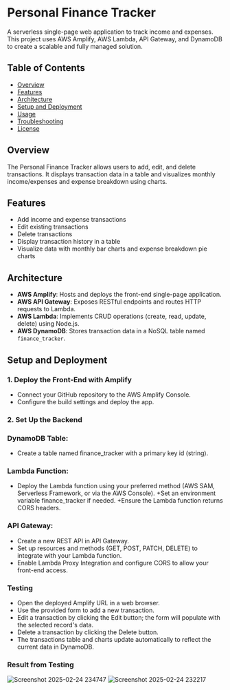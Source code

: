 # Personal Finance Tracker

A serverless single-page web application to track income and expenses. This project uses AWS Amplify, AWS Lambda, API Gateway, and DynamoDB to create a scalable and fully managed solution.

## Table of Contents

+ [Overview](#overview)
+ [Features](#features)
+ [Architecture](#architecture)
+ [Setup and Deployment](#setup-and-deployment)
+ [Usage](#usage)
+ [Troubleshooting](#troubleshooting)
+ [License](#license)

## Overview

The Personal Finance Tracker allows users to add, edit, and delete transactions. It displays transaction data in a table and visualizes monthly income/expenses and expense breakdown using charts.

## Features

+ Add income and expense transactions  
+ Edit existing transactions  
+ Delete transactions  
+ Display transaction history in a table  
+ Visualize data with monthly bar charts and expense breakdown pie charts  

## Architecture

+ **AWS Amplify**: Hosts and deploys the front-end single-page application.  
+ **AWS API Gateway**: Exposes RESTful endpoints and routes HTTP requests to Lambda.  
+ **AWS Lambda**: Implements CRUD operations (create, read, update, delete) using Node.js.  
+ **AWS DynamoDB**: Stores transaction data in a NoSQL table named `finance_tracker`.

## Setup and Deployment

### 1. Deploy the Front-End with Amplify

+ Connect your GitHub repository to the AWS Amplify Console.
+ Configure the build settings and deploy the app.

### 2. Set Up the Backend

### DynamoDB Table:
+ Create a table named finance_tracker with a primary key id (string).
  
### Lambda Function:
+ Deploy the Lambda function using your preferred method (AWS SAM, Serverless Framework, or via the AWS Console).
+Set an environment variable finance_tracker if needed.
+Ensure the Lambda function returns CORS headers.

### API Gateway:
+ Create a new REST API in API Gateway.
+ Set up resources and methods (GET, POST, PATCH, DELETE) to integrate with your Lambda function.
+ Enable Lambda Proxy Integration and configure CORS to allow your front-end access.

### Testing
+ Open the deployed Amplify URL in a web browser.
+ Use the provided form to add a new transaction.
+ Edit a transaction by clicking the Edit button; the form will populate with the selected record's data.
+ Delete a transaction by clicking the Delete button.
+ The transactions table and charts update automatically to reflect the current data in DynamoDB.

### Result from Testing
![Screenshot 2025-02-24 234747](https://github.com/user-attachments/assets/b4762c53-cd31-450b-8b4c-971ad705b315)
![Screenshot 2025-02-24 232217](https://github.com/user-attachments/assets/16ea8b95-b500-46e2-9a68-3f1f12075600)



